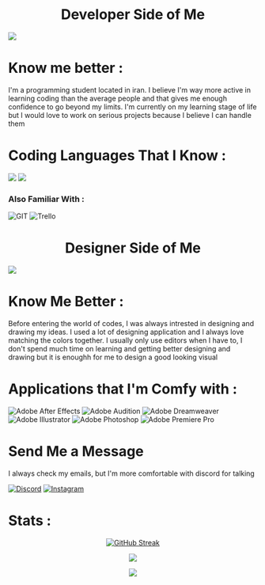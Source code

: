 <h1 align="center">Developer Side of Me</h1>

<img src="https://wallpapercave.com/wp/wp10474992.png">

<h1>Know me better :</h1>

I'm a programming student located in iran. I believe I'm way more active in learning coding than the average people and that gives me enough confidence to go beyond my limits. I'm currently on my learning stage of life but I would love to work on serious projects because I believe I can handle them 

<h1>Coding Languages That I Know : </h1>

<div display="flex" margin="0">

<img src="https://camo.githubusercontent.com/e6b67b27998fca3bccf4c0ee479fc8f9de09d91f389cccfbe6cb1e29c10cfbd7/68747470733a2f2f696d672e736869656c64732e696f2f62616467652f637373332d2532333135373242362e7376673f7374796c653d666f722d7468652d6261646765266c6f676f3d63737333266c6f676f436f6c6f723d7768697465">
<img src="https://camo.githubusercontent.com/49fbb99f92674cc6825349b154b65aaf4064aec465d61e8e1f9fb99da3d922a1/68747470733a2f2f696d672e736869656c64732e696f2f62616467652f68746d6c352d2532334533344632362e7376673f7374796c653d666f722d7468652d6261646765266c6f676f3d68746d6c35266c6f676f436f6c6f723d7768697465">

<h3>Also Familiar With : </h3>

![GIT](https://img.shields.io/badge/Git-fc6d26?style=for-the-badge&logo=git&logoColor=white) ![Trello](https://img.shields.io/badge/Trello-%23026AA7.svg?style=for-the-badge&logo=Trello&logoColor=white)


<h1 align="center">Designer Side of Me</h1>

<img src="https://i.pinimg.com/originals/99/8e/05/998e055aba57c24138220937cc5166ab.gif">

</div>

<h1>Know Me Better :</h1>

Before entering the world of codes, I was always intrested in designing and drawing my ideas. I used a lot of designing application and I always love matching the colors together. I usually only use editors when I have to, I don't spend much time on learning and getting better designing and drawing but it is enoughh for me to design a good looking visual

<h1>Applications that I'm Comfy with : </h1>

![Adobe After Effects](https://img.shields.io/badge/Adobe%20After%20Effects-9999FF.svg?style=for-the-badge&logo=Adobe%20After%20Effects&logoColor=white) ![Adobe Audition](https://img.shields.io/badge/Adobe%20Audition-9999FF.svg?style=for-the-badge&logo=Adobe%20Audition&logoColor=white) ![Adobe Dreamweaver](https://img.shields.io/badge/Adobe%20Dreamweaver-FF61F6.svg?style=for-the-badge&logo=Adobe%20Dreamweaver&logoColor=white) ![Adobe Illustrator](https://img.shields.io/badge/adobeillustrator-%23FF9A00.svg?style=for-the-badge&logo=adobeillustrator&logoColor=white) ![Adobe Photoshop](https://img.shields.io/badge/adobephotoshop-%2331A8FF.svg?style=for-the-badge&logo=adobephotoshop&logoColor=white) ![Adobe Premiere Pro](https://img.shields.io/badge/Adobe%20Premiere%20Pro-9999FF.svg?style=for-the-badge&logo=Adobe%20Premiere%20Pro&logoColor=white)

<h1 align="left">Send Me a Message</h1>

I always check my emails, but I'm more comfortable with discord for talking 

[![Discord](https://img.shields.io/badge/Discord-%237289DA.svg?logo=discord&logoColor=white)](https://discord.gg/netions) [![Instagram](https://img.shields.io/badge/Instagram-%23E4405F.svg?logo=Instagram&logoColor=white)](https://instagram.com/thenetions) 

<h1>Stats :</h1>

<div align="center">
  
  [![GitHub Streak](https://github-readme-streak-stats.herokuapp.com?user=thenetions&theme=dark-smoky&hide_border=true&border_radius=0)](https://git.io/streak-stats)

 [![](https://visitcount.itsvg.in/api?id=thenetions&label=Profile%20Views&color=12&icon=0&pretty=true)](https://visitcount.itsvg.in)

<div display="none">
  
 ![](https://komarev.com/ghpvc/?username=TheNetions&color=grey)
 
</div>
</div>

